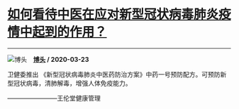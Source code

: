 # [如何看待中医在应对新型冠状病毒肺炎疫情中起到的作用？](https://www.zhihu.com/answer/1098763887)

-------------------------------------------------------------------------

![博头](https://pic2.zhimg.com/da8e974dc.jpg?source=1940ef5c "博头")&emsp;**[博头](https://www.zhihu.com/people/bo-tou-39-8) / 2020-03-23**

卫健委推出 《新型冠状病毒肺炎中医药防治方案》中药一号预防配方。可预防新型冠状病毒，清肺解毒，增强人体免疫能力。

————————王伦堂健康管理

